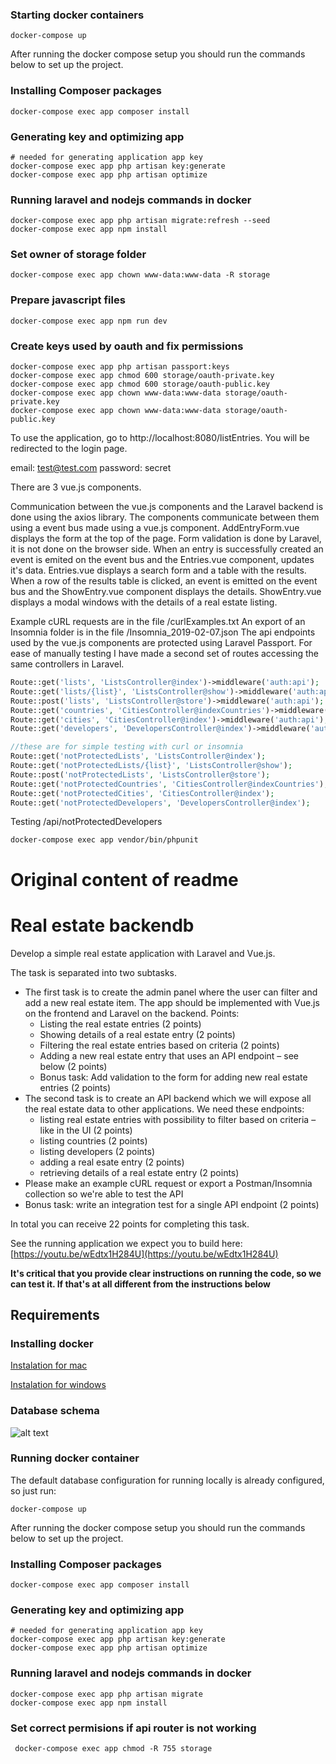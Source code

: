 ### Starting docker containers
```shell
docker-compose up
```

After running the docker compose setup you should run the commands below to set up the project.

### Installing Composer packages

```
docker-compose exec app composer install
```

### Generating key and optimizing app
```
# needed for generating application app key 
docker-compose exec app php artisan key:generate
docker-compose exec app php artisan optimize
```

### Running laravel and nodejs commands in docker
```
docker-compose exec app php artisan migrate:refresh --seed
docker-compose exec app npm install
```


### Set owner of storage folder
```shell
docker-compose exec app chown www-data:www-data -R storage
```

### Prepare javascript files
```shell
docker-compose exec app npm run dev
```

### Create keys used by oauth and fix permissions
```shell
docker-compose exec app php artisan passport:keys
docker-compose exec app chmod 600 storage/oauth-private.key
docker-compose exec app chmod 600 storage/oauth-public.key
docker-compose exec app chown www-data:www-data storage/oauth-private.key
docker-compose exec app chown www-data:www-data storage/oauth-public.key

```


To use the application, go to http://localhost:8080/listEntries. You will be redirected to the login page.

email: test@test.com
password: secret

There are 3 vue.js components. 

Communication between the vue.js components and the Laravel backend is done using the axios library.
The components communicate between them using a event bus made using a vue.js component.
AddEntryForm.vue displays the form at the top of the page. Form validation is done by Laravel, it is not done on the browser side.
When an entry is successfully created an event is emited on the event bus and the Entries.vue component, updates it's data.
Entries.vue displays a search form and a table with the results. 
When a row of the results table is clicked, an event is emitted on the event bus and the ShowEntry.vue component displays the details.
ShowEntry.vue displays a modal windows with the details of a real estate listing.

Example cURL requests are in the file /curlExamples.txt
An export of an Insomnia folder is in the file /Insomnia_2019-02-07.json
The api endpoints used by the vue.js components are protected using Laravel Passport. For ease of manually testing I have made a second set of routes accessing the same controllers in Laravel.
```php
Route::get('lists', 'ListsController@index')->middleware('auth:api');
Route::get('lists/{list}', 'ListsController@show')->middleware('auth:api');
Route::post('lists', 'ListsController@store')->middleware('auth:api');
Route::get('countries', 'CitiesController@indexCountries')->middleware('auth:api');
Route::get('cities', 'CitiesController@index')->middleware('auth:api');
Route::get('developers', 'DevelopersController@index')->middleware('auth:api');

//these are for simple testing with curl or insomnia
Route::get('notProtectedLists', 'ListsController@index');
Route::get('notProtectedLists/{list}', 'ListsController@show');
Route::post('notProtectedLists', 'ListsController@store');
Route::get('notProtectedCountries', 'CitiesController@indexCountries');
Route::get('notProtectedCities', 'CitiesController@index');
Route::get('notProtectedDevelopers', 'DevelopersController@index');
```

Testing /api/notProtectedDevelopers 

```shell
docker-compose exec app vendor/bin/phpunit
```



# Original content of readme

# Real estate backendb

Develop a simple real estate application with Laravel and Vue.js. 

The task is separated into two subtasks.
- The first task is to create the admin panel where the user can filter and add a new real estate item. The app should be implemented with Vue.js on the frontend and Laravel on the backend. Points:
    - Listing the real estate entries (2 points)
    - Showing details of a real estate entry (2 points)
    - Filtering the real estate entries based on criteria (2 points)
    - Adding a new real estate entry that uses an API endpoint – see below (2 points)
    - Bonus task: Add validation to the form for adding new real estate entries  (2 points)
- The second task is to create an API backend which we will expose all the real estate data to other applications. We need these endpoints:
    - listing real estate entries with possibility to filter based on criteria – like in the UI (2 points)
    - listing countries (2 points)
    - listing developers (2 points)
    - adding a real esate entry (2 points)
    - retrieving details of a real estate entry (2 points)
- Please make an example cURL request or export a Postman/Insomnia collection so we're able to test the API
- Bonus task: write an integration test for a single API endpoint (2 points)

In total you can receive 22 points for completing this task.

See the running application we expect you to build here:
[https://youtu.be/wEdtx1H284U](https://youtu.be/wEdtx1H284U)

**It's critical that you provide clear instructions on running the code, so we can test it. If that's at all different from the instructions below**

## Requirements

### Installing docker

[Instalation for mac](https://docs.docker.com/docker-for-mac/install/)

[Instalation for windows](https://docs.docker.com/docker-for-windows/install/)


### Database schema

![alt text](./database_schema.jpeg "Database schema")


### Running docker container

The default database configuration for running locally is already configured, so just run:

```shell
docker-compose up
```

After running the docker compose setup you should run the commands below to set up the project.

### Installing Composer packages

```
docker-compose exec app composer install
```

### Generating key and optimizing app
```
# needed for generating application app key 
docker-compose exec app php artisan key:generate
docker-compose exec app php artisan optimize
```

### Running laravel and nodejs commands in docker
```
docker-compose exec app php artisan migrate
docker-compose exec app npm install
```

### Set correct permisions if api router is not working
```
 docker-compose exec app chmod -R 755 storage
```